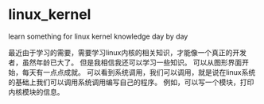 # linux_kernel
learn something for linux kernel knowledge day by day

最近由于学习的需要，需要学习linux内核的相关知识，才能像一个真正的开发者，虽然年龄已大了。
但是我相信我还可以学习一些知识。
可以从图形界面开始，每天有一点点成就。
可以看到系统调用，我们可以调用，就是说在linux系统的基础上我们可以调用系统调用编写自己的程序。
例如，可以写一个模块，打印内核模块的信息。
